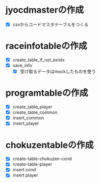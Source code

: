 # jyocdmasterの作成

- [x] csvからコードマスタテーブルをつくる

# raceinfotableの作成

- [x] create_table_if_not_exists
- [x] save_info
  - [x] 受け取るデータはmockしたものを使う

# programtableの作成

- [x] create_table_player
- [x] create_table_common
- [x] insert_common
- [x] insert_player

# chokuzentableの作成

- [x] create-table-chokuzen-cond
- [x] create-table-player
- [x] insert cond
- [x] insert player
